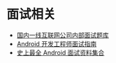 # 面试相关

 * [国内一线互联网公司内部面试题库](https://github.com/JackyAndroid/AndroidInterview-Q-A/blob/master/README-CN.md)
 * [Android 开发工程师面试指南](http://www.diycode.cc/wiki/androidinterview)
 * [史上最全 Android 面试资料集合](http://www.jianshu.com/p/d1efe2f31b6d)
